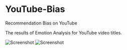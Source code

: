# YouTube-Bias
Recommendation Bias on YouTube

The results of Emotion Analysis for YouTube video titles.

![Screenshot](results/Emotion_Diversity.png)
![Screenshot](Graphs/img1.png)
